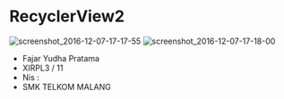 # RecyclerView2
![screenshot_2016-12-07-17-17-55](https://cloud.githubusercontent.com/assets/22133617/22294416/df65ab12-e345-11e6-8efb-551187ec8e04.png)
![screenshot_2016-12-07-17-18-00](https://cloud.githubusercontent.com/assets/22133617/22294418/df956212-e345-11e6-879b-0fa454e1c452.png)

- Fajar Yudha Pratama
- XIRPL3 / 11
- Nis :
- SMK TELKOM MALANG
